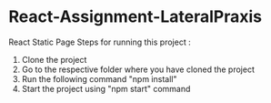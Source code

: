 # React-Assignment-LateralPraxis
React Static Page
Steps for running this project : 
1. Clone the project
2. Go to the respective folder where you have cloned the project
3. Run the following command "npm install"
4. Start the project using "npm start" command
